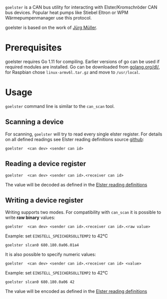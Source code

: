 `goelster` is a CAN bus utility for interacting with Elster/Kromschröder CAN bus devices. Popular heat pumps like Stiebel Eltron or WPM Wärmepumpenmanager use this protocol.

goelster is based on the work of [Jürg Müller](http://juerg5524.ch/list_data.php).

# Prerequisites

goelster requires Go 1.11 for compiling. Earlier versions of go can be used if required modules are installed. Go can be downloaded from [golang.org/dl/](https://golang.org/dl/), for Raspbian chose `linux-armv6l.tar.gz` and move to `/usr/local`.

# Usage

`goelster` command line is similar to the `can_scan` tool.

## Scanning a device

For scanning, `goelster` will try to read every single elster register. For details on all defined readings see Elster reading definitions source [github](https://github.com/andig/goelster/blob/master/readings.go):

    goelster  <can dev> <sender can id>

## Reading a device register

    goelster  <can dev> <sender can id>.<receiver can id>

The value will be decoded as defined in the [Elster reading definitions](https://github.com/andig/goelster/blob/master/readings.go)

## Writing a device register

Writing supports two modes. For compatibility with `can_scan` it is possible to write **raw binary** values:

    goelster  <can dev> <sender can id>.<receiver can id>.<raw value>

Example: set `EINSTELL_SPEICHERSOLLTEMP2` to 42°C

    goelster slcan0 680.180.0a06.01a4

It is also possible to specify numeric values:

    goelster  <can dev> <sender can id>.<receiver can id> <value>

Example: set `EINSTELL_SPEICHERSOLLTEMP2` to 42°C

    goelster slcan0 680.180.0a06 42

The value will be encoded as defined in the [Elster reading definitions](https://github.com/andig/goelster/blob/master/readings.go)
